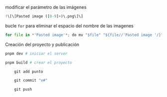 modificar el parámetro de las imágenes 
```python
!\[\[Pasted image ([0-9]+)\.png\]\]
```

bucle `for` para eliminar el espacio del nombre de las imagenes
```python
for file in *'Pasted image'*; do mv "$file" "${file//'Pasted image '/}"; done
```

Creación del proyecto y publicación
```python
pnpm dev # iniciar el server

pnpm build # crear el proyecto

	git add punto

	git commit "v#"

	git push

```
